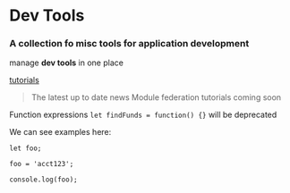 # Dev Tools

### A collection fo misc tools for application development

manage **dev tools** in one place 

<ins>tutorials</ins> 
> The latest up to date news
> Module federation tutorials coming soon

Function expressions `let findFunds = function() {}` will be deprecated

We can see examples here:
```
let foo;

foo = 'acct123';

console.log(foo);
```